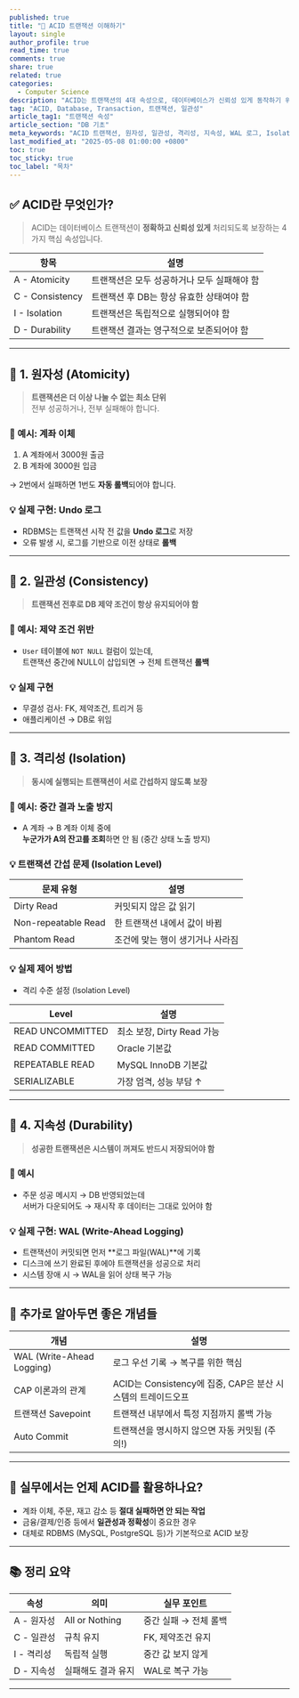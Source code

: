 ```yaml
---
published: true
title: "🧱 ACID 트랜잭션 이해하기"
layout: single
author_profile: true
read_time: true
comments: true
share: true
related: true
categories:
  - Computer Science
description: "ACID는 트랜잭션의 4대 속성으로, 데이터베이스가 신뢰성 있게 동작하기 위한 핵심 원칙입니다. 실무 상황과 함께 하나씩 깊이 있게 정리해보았습니다."
tag: "ACID, Database, Transaction, 트랜잭션, 일관성"
article_tag1: "트랜잭션 속성"
article_section: "DB 기초"
meta_keywords: "ACID 트랜잭션, 원자성, 일관성, 격리성, 지속성, WAL 로그, Isolation Level"
last_modified_at: "2025-05-08 01:00:00 +0800"
toc: true
toc_sticky: true
toc_label: "목차"
---
```


## ✅ ACID란 무엇인가?

> ACID는 데이터베이스 트랜잭션이 **정확하고 신뢰성 있게** 처리되도록 보장하는 4가지 핵심 속성입니다.

| 항목        | 설명                                         |
|-------------|----------------------------------------------|
| A - Atomicity  | 트랜잭션은 모두 성공하거나 모두 실패해야 함 |
| C - Consistency | 트랜잭션 후 DB는 항상 유효한 상태여야 함     |
| I - Isolation  | 트랜잭션은 독립적으로 실행되어야 함         |
| D - Durability | 트랜잭션 결과는 영구적으로 보존되어야 함     |

---

## 🧩 1. 원자성 (Atomicity)

> **트랜잭션은 더 이상 나눌 수 없는 최소 단위**  
> 전부 성공하거나, 전부 실패해야 합니다.

### 📌 예시: 계좌 이체

1. A 계좌에서 3000원 출금  
2. B 계좌에 3000원 입금

→ 2번에서 실패하면 1번도 **자동 롤백**되어야 합니다.

### 💡 실제 구현: Undo 로그

- RDBMS는 트랜잭션 시작 전 값을 **Undo 로그**로 저장
- 오류 발생 시, 로그를 기반으로 이전 상태로 **롤백**

---

## 🧩 2. 일관성 (Consistency)

> **트랜잭션 전후로 DB 제약 조건이 항상 유지되어야 함**

### 📌 예시: 제약 조건 위반

- `User` 테이블에 `NOT NULL` 컬럼이 있는데,  
  트랜잭션 중간에 NULL이 삽입되면 → 전체 트랜잭션 **롤백**

### 💡 실제 구현

- 무결성 검사: FK, 제약조건, 트리거 등
- 애플리케이션 → DB로 위임

---

## 🧩 3. 격리성 (Isolation)

> **동시에 실행되는 트랜잭션이 서로 간섭하지 않도록 보장**

### 📌 예시: 중간 결과 노출 방지

- A 계좌 → B 계좌 이체 중에  
  **누군가가 A의 잔고를 조회**하면 안 됨 (중간 상태 노출 방지)

### 💡 트랜잭션 간섭 문제 (Isolation Level)

| 문제 유형          | 설명                                     |
|-------------------|------------------------------------------|
| Dirty Read        | 커밋되지 않은 값 읽기                    |
| Non-repeatable Read | 한 트랜잭션 내에서 값이 바뀜             |
| Phantom Read      | 조건에 맞는 행이 생기거나 사라짐         |

### 💡 실제 제어 방법

- 격리 수준 설정 (Isolation Level)

| Level              | 설명                  |
|-------------------|----------------------|
| READ UNCOMMITTED  | 최소 보장, Dirty Read 가능 |
| READ COMMITTED    | Oracle 기본값         |
| REPEATABLE READ   | MySQL InnoDB 기본값   |
| SERIALIZABLE      | 가장 엄격, 성능 부담 ↑ |

---

## 🧩 4. 지속성 (Durability)

> **성공한 트랜잭션은 시스템이 꺼져도 반드시 저장되어야 함**

### 📌 예시

- 주문 성공 메시지 → DB 반영되었는데  
  서버가 다운되어도 → 재시작 후 데이터는 그대로 있어야 함

### 💡 실제 구현: WAL (Write-Ahead Logging)

- 트랜잭션이 커밋되면 먼저 **로그 파일(WAL)**에 기록  
- 디스크에 쓰기 완료된 후에야 트랜잭션을 성공으로 처리  
- 시스템 장애 시 → WAL을 읽어 상태 복구 가능

---

## 💬 추가로 알아두면 좋은 개념들

| 개념 | 설명 |
|------|------|
| WAL (Write-Ahead Logging) | 로그 우선 기록 → 복구를 위한 핵심 |
| CAP 이론과의 관계 | ACID는 Consistency에 집중, CAP은 분산 시스템의 트레이드오프 |
| 트랜잭션 Savepoint | 트랜잭션 내부에서 특정 지점까지 롤백 가능 |
| Auto Commit | 트랜잭션을 명시하지 않으면 자동 커밋됨 (주의!) |

---

## 🎯 실무에서는 언제 ACID를 활용하나요?

- 계좌 이체, 주문, 재고 감소 등 **절대 실패하면 안 되는 작업**
- 금융/결제/인증 등에서 **일관성과 정확성**이 중요한 경우
- 대체로 RDBMS (MySQL, PostgreSQL 등)가 기본적으로 ACID 보장

---

## 📚 정리 요약

| 속성 | 의미 | 실무 포인트 |
|------|------|--------------|
| A - 원자성 | All or Nothing | 중간 실패 → 전체 롤백 |
| C - 일관성 | 규칙 유지 | FK, 제약조건 유지 |
| I - 격리성 | 독립적 실행 | 중간 값 보지 않게 |
| D - 지속성 | 실패해도 결과 유지 | WAL로 복구 가능 |

---
